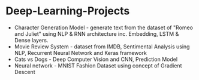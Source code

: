# Deep-Learning-Projects

- Character Generation Model - generate text from the dataset of "Romeo and Juliet" using NLP & RNN architecture inc. Embedding, LSTM & Dense layers.
- Movie Review System - dataset from IMDB, Sentimental Analysis using NLP, Recurrent Neural Network and Keras framework
- Cats vs Dogs - Deep Computer Vision and CNN, Prediction Model
- Neural network - MNIST Fashion Dataset using concept of Gradient Descent
